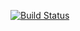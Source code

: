 [![Build 
Status](https://travis-ci.org/piLights/dioder-rpc.svg?branch=master)](https://travis-ci.org/piLights/dioder-rpc)
